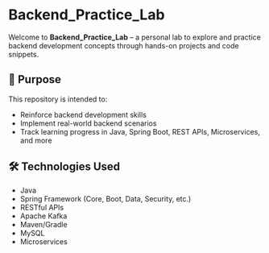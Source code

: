 # Backend_Practice_Lab

Welcome to **Backend_Practice_Lab** – a personal lab to explore and practice backend development concepts through hands-on projects and code snippets.

## 🚀 Purpose

This repository is intended to:
- Reinforce backend development skills
- Implement real-world backend scenarios
- Track learning progress in Java, Spring Boot, REST APIs, Microservices, and more

## 🛠️ Technologies Used

- Java
- Spring Framework (Core, Boot, Data, Security, etc.)
- RESTful APIs
- Apache Kafka
- Maven/Gradle
- MySQL
- Microservices
